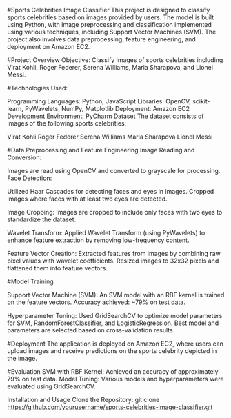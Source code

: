 #Sports Celebrities Image Classifier
This project is designed to classify sports celebrities based on images provided by users. The model is built using Python, with image preprocessing and classification implemented using various techniques, including Support Vector Machines (SVM). The project also involves data preprocessing, feature engineering, and deployment on Amazon EC2.

#Project Overview
Objective:
Classify images of sports celebrities including Virat Kohli, Roger Federer, Serena Williams, Maria Sharapova, and Lionel Messi.

#Technologies Used:

Programming Languages: Python, JavaScript
Libraries: OpenCV, scikit-learn, PyWavelets, NumPy, Matplotlib
Deployment: Amazon EC2
Development Environment: PyCharm
Dataset
The dataset consists of images of the following sports celebrities:

Virat Kohli
Roger Federer
Serena Williams
Maria Sharapova
Lionel Messi

#Data Preprocessing and Feature Engineering
Image Reading and Conversion:

Images are read using OpenCV and converted to grayscale for processing.
Face Detection:

Utilized Haar Cascades for detecting faces and eyes in images.
Cropped images where faces with at least two eyes are detected.

Image Cropping:
Images are cropped to include only faces with two eyes to standardize the dataset.

Wavelet Transform:
Applied Wavelet Transform (using PyWavelets) to enhance feature extraction by removing low-frequency content.

Feature Vector Creation:
Extracted features from images by combining raw pixel values with wavelet coefficients.
Resized images to 32x32 pixels and flattened them into feature vectors.

#Model Training

Support Vector Machine (SVM):
An SVM model with an RBF kernel is trained on the feature vectors.
Accuracy achieved: ~79% on test data.

Hyperparameter Tuning:
Used GridSearchCV to optimize model parameters for SVM, RandomForestClassifier, and LogisticRegression.
Best model and parameters are selected based on cross-validation results.

#Deployment
The application is deployed on Amazon EC2, where users can upload images and receive predictions on the sports celebrity depicted in the image.

#Evaluation
SVM with RBF Kernel: Achieved an accuracy of approximately 79% on test data.
Model Tuning: Various models and hyperparameters were evaluated using GridSearchCV.

Installation and Usage
Clone the Repository: git clone https://github.com/yourusername/sports-celebrities-image-classifier.git
